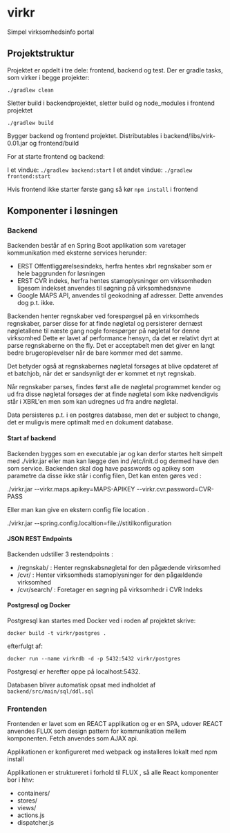 # virkr
Simpel virksomhedsinfo portal

## Projektstruktur
Projektet er opdelt i tre dele: frontend, backend og test. Der er gradle tasks, som virker i begge projekter:

    ./gradlew clean

Sletter build i backendprojektet, sletter build og node_modules i frontend projektet

    ./gradlew build

Bygger backend og frontend projektet. Distributables i backend/libs/virk-0.01.jar og frontend/build

For at starte frontend og backend:

I et vindue: `./gradlew backend:start`
I et andet vindue: `./gradlew frontend:start`      

Hvis frontend ikke starter første gang så kør `npm install` i frontend  

## Komponenter i løsningen

### Backend
Backenden består af en Spring Boot applikation som varetager kommunikation med eksterne services herunder: 
- ERST Offentliggørelsesindeks, herfra hentes xbrl regnskaber som er hele baggrunden for løsningen
- ERST CVR indeks, herfra hentes stamoplysninger om virksomheden ligesom indekset anvendes til søgning på virksomhedsnavne
- Google MAPS API, anvendes til geokodning af adresser. Dette anvendes dog p.t. ikke.

Backenden henter regnskaber ved forespørgsel på en virksomheds regnskaber, parser disse for at finde nøgletal og 
persisterer dernæst nøgletallene til næste gang nogle forespørger på nøgletal for denne virksomhed
Dette er lavet af performance hensyn, da det er relativt dyrt at parse regnskaberne on the fly. Det er acceptabelt
men det giver en langt bedre brugeroplevelser når de bare kommer med det samme.

Det betyder også at regnskabernes nøgletal forsøges at blive opdateret af et batchjob, når det er sandsynligt der er kommet et nyt regnskab.

Når regnskaber parses, findes først alle de nøgletal programmet kender og ud fra disse nøgletal forsøges der at finde nøgletal
som ikke nødvendigvis står i XBRL'en men som kan udregnes ud fra andre nøgletal.

Data persisteres p.t. i en postgres database, men det er subject to change, det er muligvis mere optimalt med en dokument
database.

#### Start af backend
Backenden bygges som en executable jar og kan derfor startes helt simpelt med ./virkr.jar eller man kan lægge den ind /etc/init.d 
og dermed have den som service. 
Backenden skal dog have passwords og apikey som parametre da disse ikke står i config filen,
Det kan enten gøres ved : 

./virkr.jar --virkr.maps.apikey=MAPS-APIKEY --virkr.cvr.password=CVR-PASS

Eller man kan give en ekstern config file location .

./virkr.jar --spring.config.localtion=file://stitilkonfiguration

#### JSON REST Endpoints
Backenden udstiller 3 restendpoints :
- /regnskab/<cvrnr> : Henter regnskabsnøgletal for den pågædende virksomhed
- /cvr/<cvrnr> : Henter virksomheds stamoplysninger for den pågældende virksomhed
- /cvr/search/<soegning> : Foretager en søgning på virksomhedr i CVR Indeks

#### Postgresql og Docker
Postgresql kan startes med Docker ved i roden af projektet skrive:

    docker build -t virkr/postgres .

efterfulgt af:

    docker run --name virkrdb -d -p 5432:5432 virkr/postgres

Postgresql er herefter oppe på localhost:5432.

Databasen bliver automatisk opsat med indholdet af `backend/src/main/sql/ddl.sql`        

### Frontenden
Frontenden er lavet som en REACT applikation og er en SPA, udover REACT anvendes FLUX som design pattern for kommunikation
mellem komponenten. Fetch anvendes som AJAX api.

Applikationen er konfigureret med webpack og installeres lokalt med npm install

Applikationen er struktureret i forhold til FLUX , så alle React komponenter bor i hhv:
- containers/
- stores/
- views/
- actions.js
- dispatcher.js

